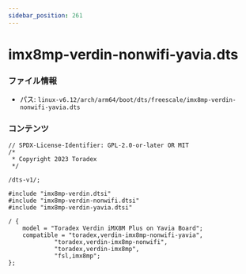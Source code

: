 ```yaml
---
sidebar_position: 261
---
```

# imx8mp-verdin-nonwifi-yavia.dts

### ファイル情報

- パス: `linux-v6.12/arch/arm64/boot/dts/freescale/imx8mp-verdin-nonwifi-yavia.dts`

### コンテンツ

```dts
// SPDX-License-Identifier: GPL-2.0-or-later OR MIT
/*
 * Copyright 2023 Toradex
 */

/dts-v1/;

#include "imx8mp-verdin.dtsi"
#include "imx8mp-verdin-nonwifi.dtsi"
#include "imx8mp-verdin-yavia.dtsi"

/ {
	model = "Toradex Verdin iMX8M Plus on Yavia Board";
	compatible = "toradex,verdin-imx8mp-nonwifi-yavia",
		     "toradex,verdin-imx8mp-nonwifi",
		     "toradex,verdin-imx8mp",
		     "fsl,imx8mp";
};

```
